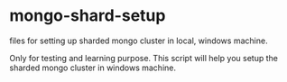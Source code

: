 # mongo-shard-setup
files for setting up sharded mongo cluster in local, windows machine.

Only for testing and learning purpose. This script will help you setup the sharded mongo cluster in windows machine. 
